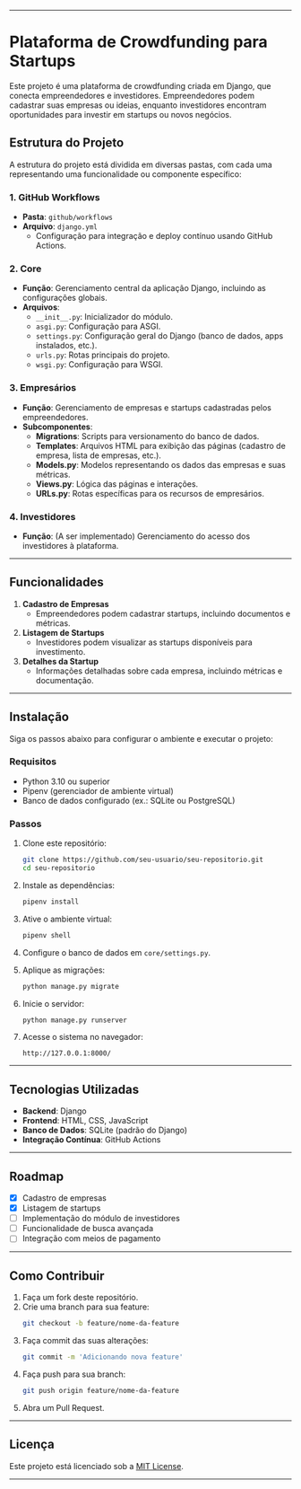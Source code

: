 
---

# **Plataforma de Crowdfunding para Startups**

Este projeto é uma plataforma de crowdfunding criada em Django, que conecta empreendedores e investidores. Empreendedores podem cadastrar suas empresas ou ideias, enquanto investidores encontram oportunidades para investir em startups ou novos negócios.

## **Estrutura do Projeto**

A estrutura do projeto está dividida em diversas pastas, com cada uma representando uma funcionalidade ou componente específico:

### 1. **GitHub Workflows**
- **Pasta**: `github/workflows`
- **Arquivo**: `django.yml` 
    - Configuração para integração e deploy contínuo usando GitHub Actions.

### 2. **Core**
- **Função**: Gerenciamento central da aplicação Django, incluindo as configurações globais.
- **Arquivos**:
  - `__init__.py`: Inicializador do módulo.
  - `asgi.py`: Configuração para ASGI.
  - `settings.py`: Configuração geral do Django (banco de dados, apps instalados, etc.).
  - `urls.py`: Rotas principais do projeto.
  - `wsgi.py`: Configuração para WSGI.

### 3. **Empresários**
- **Função**: Gerenciamento de empresas e startups cadastradas pelos empreendedores.
- **Subcomponentes**:
  - **Migrations**: Scripts para versionamento do banco de dados.
  - **Templates**: Arquivos HTML para exibição das páginas (cadastro de empresa, lista de empresas, etc.).
  - **Models.py**: Modelos representando os dados das empresas e suas métricas.
  - **Views.py**: Lógica das páginas e interações.
  - **URLs.py**: Rotas específicas para os recursos de empresários.

### 4. **Investidores**
- **Função**: (A ser implementado) Gerenciamento do acesso dos investidores à plataforma.

---

## **Funcionalidades**

1. **Cadastro de Empresas**
   - Empreendedores podem cadastrar startups, incluindo documentos e métricas.
2. **Listagem de Startups**
   - Investidores podem visualizar as startups disponíveis para investimento.
3. **Detalhes da Startup**
   - Informações detalhadas sobre cada empresa, incluindo métricas e documentação.

---

## **Instalação**

Siga os passos abaixo para configurar o ambiente e executar o projeto:

### **Requisitos**
- Python 3.10 ou superior
- Pipenv (gerenciador de ambiente virtual)
- Banco de dados configurado (ex.: SQLite ou PostgreSQL)

### **Passos**
1. Clone este repositório:
   ```bash
   git clone https://github.com/seu-usuario/seu-repositorio.git
   cd seu-repositorio
   ```

2. Instale as dependências:
   ```bash
   pipenv install
   ```

3. Ative o ambiente virtual:
   ```bash
   pipenv shell
   ```

4. Configure o banco de dados em `core/settings.py`.

5. Aplique as migrações:
   ```bash
   python manage.py migrate
   ```

6. Inicie o servidor:
   ```bash
   python manage.py runserver
   ```

7. Acesse o sistema no navegador:
   ```
   http://127.0.0.1:8000/
   ```

---

## **Tecnologias Utilizadas**

- **Backend**: Django
- **Frontend**: HTML, CSS, JavaScript
- **Banco de Dados**: SQLite (padrão do Django)
- **Integração Contínua**: GitHub Actions

---

## **Roadmap**

- [x] Cadastro de empresas
- [x] Listagem de startups
- [ ] Implementação do módulo de investidores
- [ ] Funcionalidade de busca avançada
- [ ] Integração com meios de pagamento

---

## **Como Contribuir**

1. Faça um fork deste repositório.
2. Crie uma branch para sua feature:
   ```bash
   git checkout -b feature/nome-da-feature
   ```
3. Faça commit das suas alterações:
   ```bash
   git commit -m 'Adicionando nova feature'
   ```
4. Faça push para sua branch:
   ```bash
   git push origin feature/nome-da-feature
   ```
5. Abra um Pull Request.

---

## **Licença**

Este projeto está licenciado sob a [MIT License](LICENSE).

---
